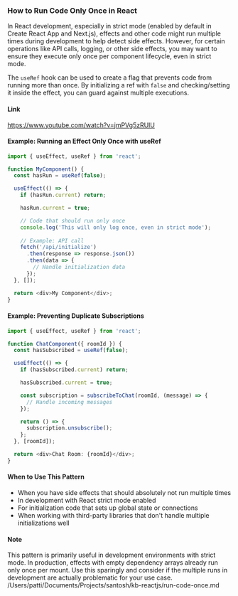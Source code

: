 ### How to Run Code Only Once in React

In React development, especially in strict mode (enabled by default in Create React App and Next.js), effects and other code might run multiple times during development to help detect side effects. However, for certain operations like API calls, logging, or other side effects, you may want to ensure they execute only once per component lifecycle, even in strict mode.

The `useRef` hook can be used to create a flag that prevents code from running more than once. By initializing a ref with `false` and checking/setting it inside the effect, you can guard against multiple executions.

#### Link
https://www.youtube.com/watch?v=jmPVg5zRUlU

#### Example: Running an Effect Only Once with useRef

```typescript
import { useEffect, useRef } from 'react';

function MyComponent() {
  const hasRun = useRef(false);

  useEffect(() => {
    if (hasRun.current) return;

    hasRun.current = true;

    // Code that should run only once
    console.log('This will only log once, even in strict mode');
    
    // Example: API call
    fetch('/api/initialize')
      .then(response => response.json())
      .then(data => {
        // Handle initialization data
      });
  }, []);

  return <div>My Component</div>;
}
```

#### Example: Preventing Duplicate Subscriptions

```typescript
import { useEffect, useRef } from 'react';

function ChatComponent({ roomId }) {
  const hasSubscribed = useRef(false);

  useEffect(() => {
    if (hasSubscribed.current) return;

    hasSubscribed.current = true;

    const subscription = subscribeToChat(roomId, (message) => {
      // Handle incoming messages
    });

    return () => {
      subscription.unsubscribe();
    };
  }, [roomId]);

  return <div>Chat Room: {roomId}</div>;
}
```

#### When to Use This Pattern

- When you have side effects that should absolutely not run multiple times
- In development with React strict mode enabled
- For initialization code that sets up global state or connections
- When working with third-party libraries that don't handle multiple initializations well

#### Note

This pattern is primarily useful in development environments with strict mode. In production, effects with empty dependency arrays already run only once per mount. Use this sparingly and consider if the multiple runs in development are actually problematic for your use case.</content>
<parameter name="filePath">/Users/patti/Documents/Projects/santosh/kb-reactjs/run-code-once.md